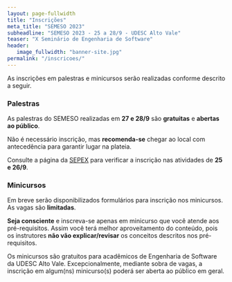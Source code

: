 ```yaml
---
layout: page-fullwidth
title: "Inscrições"
meta_title: "SEMESO 2023"
subheadline: "SEMESO 2023 - 25 a 28/9 - UDESC Alto Vale"
teaser: "X Seminário de Engenharia de Software"
header:
   image_fullwidth: "banner-site.jpg"
permalink: "/inscricoes/"
---
```


As inscrições em palestras e minicursos serão realizadas conforme descrito a seguir.

### Palestras

As palestras do SEMESO realizadas em **27 e 28/9** são **gratuitas** e **abertas ao público**. 

Não é necessário inscrição, mas **recomenda-se** chegar ao local com antecedência para garantir lugar na plateia.

Consulte a página da [SEPEX][sepex] para verificar a inscrição nas atividades de **25 e 26/9**.

### Minicursos

Em breve serão disponibilizados formulários para inscrição nos minicursos. As vagas são **limitadas**.

**Seja consciente** e inscreva-se apenas em minicurso que você atende aos pré-requisitos. Assim você terá melhor aproveitamento do conteúdo, pois os instrutores **não vão explicar/revisar** os conceitos descritos nos pré-requisitos. 

Os minicursos são gratuitos para acadêmicos de Engenharia de Software da UDESC Alto Vale. Excepcionalmente, mediante sobra de vagas, a inscrição em algum(ns) minicurso(s) poderá ser aberta ao público em geral.




[sepex]: https://www.udesc.br/ceavi/sepex/2023
